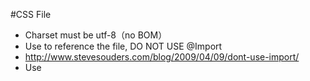 #CSS File

* Charset must be utf-8（no BOM）
* Use <link /> to reference the file, DO NOT USE @Import
* http://www.stevesouders.com/blog/2009/04/09/dont-use-import/ 
* Use <style /> Only if it is used for single page.
* NO inline CSS pls! 

#CSS Hacks?

If there is better choice, such as etch is available in your page, we suggest you targeting browser this way:

    html.msie6 foobar {}
    html.msie7 foobar {}
    html.msie8 foobar {}
    html.msie9 foobar {}
    html.non-msie6-msie7 {} /* for better browser */
    html.non-html5browser foobar{}
    html.html5browser foobar{} /* for modern html5 browser */
    html.webkit foobar{}
    html.win foobar{}
    html.mac foobar{}
    html.linux foobar{}
    html.iphone foobar{}
    html.ios foobar{}
    html.ipad foobar{}
    html.winxp foobar{}
    html.qs-protocol-https foobar{} /* if we are under https */
    html.ornt-portrait foobar{} /* in portrait mode */
    html.ornt-landscape foobar{} /* in landscape mode */
    html.device-pixelrate-1 foobar{} /* default image quality */
    html.device-pixelrate-1.5 foobar{} /* hi-resolution quality image for retina screen */
  
However if there is no tagger available in your page, 
we suggest to targeting browser smartly by using superior syntax that older browser doesn't support:

    .selector .child{property:value;} /* for ie-6 */
    .selector > .child{property:value;} /* except ie-6 */

The last choice, CSS Hacks:

    .all-IE{property:value\9;}
    :root .IE-9{property:value\0/;}
    .gte-IE-8{property:value\0;}
    .lte-IE-7{*property:value;}
    .IE-7{+property:value;}
    .IE-6{_property:value;}
    .not-IE{property//:value;}
    @-moz-document url-prefix() { .firefox{property:value;} }
    @media all and (-webkit-min-device-pixel-ratio:0) { .webkit{property:value;} }
    @media all and (-webkit-min-device-pixel-ratio:10000),not all and (-webkit-min-device-pixel-ratio:0) { .opera{property:value;} }
    @media screen and (max-device-width: 480px) { .iphone-or-mobile-s-webkit{property:value;} }

#Common CSS classes

##State indicateors

###et-active
Indicate current tab/slide/whatelse is in active state.

###et-disabled
Indicate current ui component is disabled.

###et-enabled
Indicate current ui component is enabled.

###et-error
Indicate the validation failed on current element

##Pseudo Class Replacement

###et-first
A replacement for :first-child for older browser such as IE6

###et-last

##Position Indicator

###et-opening

###et-closing

###et-north

###et-south

###et-west

###et-east

##DOM Structure Indicator

###et-top

###et-bottom

###et-inner

###et-outer
et-cnt